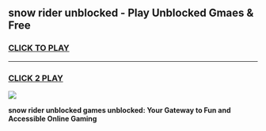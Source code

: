 
## snow rider unblocked - Play Unblocked Gmaes & Free
<h3>
<a href="https://news.freeplayer.one?title=snow_rider_unblocked&ref=16F">CLICK TO PLAY</a></h3>
<hr>

<h3>
<a href="https://news.freeplayer.one?title=snow_rider_unblocked&ref=16F">CLICK 2 PLAY</a>
  
</h3>

<a href="https://news.freeplayer.one?title=snow_rider_unblocked&ref=16F/"><img src="https://clearcache.store/games.png"></a>


**snow rider unblocked games unblocked: Your Gateway to Fun and Accessible Online Gaming**
